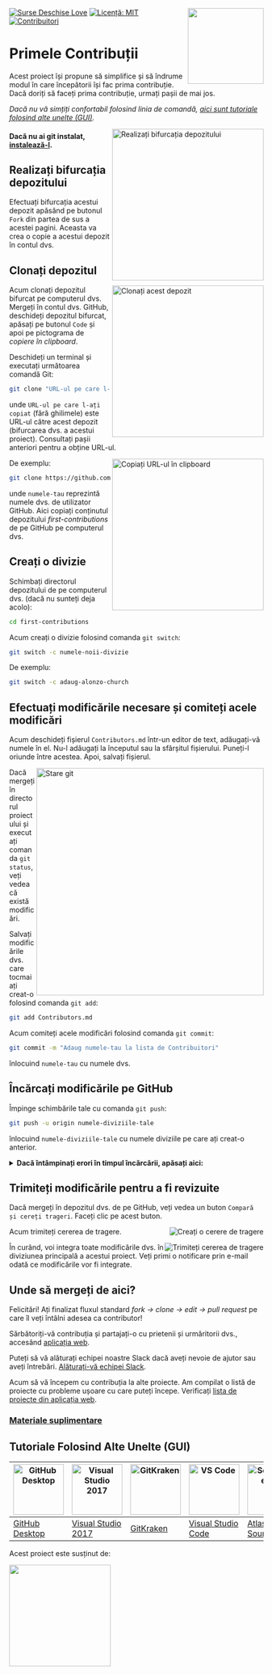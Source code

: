 [![Surse Deschise Love](https://badges.frapsoft.com/os/v1/open-source.svg?v=103)](https://github.com/ellerbrock/open-source-badges/)
[<img align="right" width="150" src="https://firstcontributions.github.io/assets/Readme/join-slack-team.png">](https://join.slack.com/t/firstcontributors/shared_invite/zt-1hg51qkgm-Xc7HxhsiPYNN3ofX2_I8FA)
[![Licență: MIT](https://img.shields.io/badge/Licență-MIT-green)](https://opensource.org/licenses/MIT)
[![Contribuitori](https://www.codetriage.com/roshanjossey/first-contributions/badges/users.svg)](https://www.codetriage.com/roshanjossey/first-contributions)


# Primele Contribuții

Acest proiect își propune să simplifice și să îndrume modul în care începătorii își fac prima contribuție. Dacă doriți să faceți prima contribuție, urmați pașii de mai jos.

_Dacă nu vă simțiți confortabil folosind linia de comandă, [aici sunt tutoriale folosind alte unelte (GUI)](#tutoriale-folosind-alte-unelte)._

<img align="right" width="300" src="https://firstcontributions.github.io/assets/Readme/fork.png" alt="Realizați bifurcația depozitului" />

#### Dacă nu ai git instalat, [instalează-l](https://help.github.com/articles/set-up-git/).

## Realizați bifurcația depozitului

Efectuați bifurcația acestui depozit apăsând pe butonul `Fork` din partea de sus a acestei pagini.
Aceasta va crea o copie a acestui depozit în contul dvs.

## Clonați depozitul

<img align="right" width="300" src="https://firstcontributions.github.io/assets/Readme/clone.png" alt="Clonați acest depozit" />

Acum clonați depozitul bifurcat pe computerul dvs. Mergeți în contul dvs. GitHub, deschideți depozitul bifurcat, apăsați pe butonul `Code` și apoi pe pictograma de _copiere în clipboard_.

Deschideți un terminal și executați următoarea comandă Git:

```bash
git clone "URL-ul pe care l-ați copiat"
```
unde `URL-ul pe care l-ați copiat` (fără ghilimele) este URL-ul către acest depozit (bifurcarea dvs. a acestui proiect). Consultați pașii anteriori pentru a obține URL-ul.

<img align="right" width="300" src="https://firstcontributions.github.io/assets/Readme/copy-to-clipboard.png" alt="Copiați URL-ul în clipboard" />

De exemplu:

```bash
git clone https://github.com/numele-tau/first-contributions.git
```
unde `numele-tau` reprezintă numele dvs. de utilizator GitHub. Aici copiați conținutul depozitului _first-contributions_ de pe GitHub pe computerul dvs.

## Creați o divizie

Schimbați directorul depozitului de pe computerul dvs. (dacă nu sunteți deja acolo):

```bash
cd first-contributions
```

Acum creați o divizie folosind comanda `git switch`:

```bash
git switch -c numele-noii-divizie
```

De exemplu:

```bash
git switch -c adaug-alonzo-church
```

## Efectuați modificările necesare și comiteți acele modificări

Acum deschideți fișierul `Contributors.md` într-un editor de text, adăugați-vă numele în el. Nu-l adăugați la începutul sau la sfârșitul fișierului. Puneți-l oriunde între acestea. Apoi, salvați fișierul.

<img align="right" width="450" src="https://firstcontributions.github.io/assets/Readme/git-status.png" alt="Stare git" />

Dacă mergeți în directorul proiectului și executați comanda `git status`, veți vedea că există modificări.

Salvați modificările dvs. care tocmai ați creat-o folosind comanda `git add`:

```bash
git add Contributors.md
```

Acum comiteți acele modificări folosind comanda `git commit`:

```bash
git commit -m "Adaug numele-tau la lista de Contribuitori"
```
înlocuind `numele-tau` cu numele dvs.

## Încărcați modificările pe GitHub

Împinge schimbările tale cu comanda `git push`:

```bash
git push -u origin numele-diviziile-tale
```
înlocuind `numele-diviziile-tale` cu numele diviziile pe care ați creat-o anterior.

<details>
<summary> <strong>Dacă întâmpinați erori în timpul încărcării, apăsați aici:</strong> </summary>

  - ### Eroare de autentificare
   <pre>remote: Suportul pentru autentificarea prin parolă a fost eliminat la 13 august 2021. Vă rugăm să utilizați un token de acces personal în schimb.
remote: Vă rugăm să consultați https://github.blog/2020-12-15-token-authentication-requirements-for-git-operations/ pentru mai multe informații.
fatal: Autentificare eșuată pentru 'https://github.com/<numele-tau>/first-contributions.git/'</pre>
înlocuind `numele-tau` cu numele dvs. de utilizator GitHub.

Mergeți la [tutorialul GitHub](https://docs.github.com/en/authentication/connecting-to-github-with-ssh/adding-a-new-ssh-key-to-your-github-account) pentru a genera și configura o cheie SSH pentru contul dvs.

</details>

## Trimiteți modificările pentru a fi revizuite

Dacă mergeți în depozitul dvs. de pe GitHub, veți vedea un buton `Compară și cereți trageri`. Faceți clic pe acest buton.

<img style="float: right;" src="https://firstcontributions.github.io/assets/Readme/compare-and-pull.png" alt="Creați o cerere de tragere" />

Acum trimiteți cererea de tragere.

<img style="float: right;" src="https://firstcontributions.github.io/assets/Readme/submit-pull-request.png" alt="Trimiteți cererea de tragere" />

În curând, voi integra toate modificările dvs. în diviziunea principală a acestui proiect. Veți primi o notificare prin e-mail odată ce modificările vor fi integrate.

## Unde să mergeți de aici?

Felicitări! Ați finalizat fluxul standard _fork -> clone -> edit -> pull request_ pe care îl veți întâlni adesea ca contributor!

Sărbătoriți-vă contribuția și partajați-o cu prietenii și urmăritorii dvs., accesând [aplicația web](https://firstcontributions.github.io/#social-share).

Puteți să vă alăturați echipei noastre Slack dacă aveți nevoie de ajutor sau aveți întrebări. [Alăturați-vă echipei Slack](https://join.slack.com/t/firstcontributors/shared_invite/zt-1n4y7xnk0-DnLVTaN6U9xLU79H5Hi62w).

Acum să vă începem cu contribuția la alte proiecte. Am compilat o listă de proiecte cu probleme ușoare cu care puteți începe. Verificați [lista de proiecte din aplicația web](https://firstcontributions.github.io/#project-list).

### [Materiale suplimentare](additional-material/git_workflow_scenarios/additional-material.md)


## Tutoriale Folosind Alte Unelte (GUI)

| <a href="gui-tool-tutorials/github-desktop-tutorial.md"><img alt="GitHub Desktop" src="https://desktop.github.com/images/desktop-icon.svg" width="100"></a> | <a href="gui-tool-tutorials/github-windows-vs2017-tutorial.md"><img alt="Visual Studio 2017" src="https://upload.wikimedia.org/wikipedia/commons/c/cd/Visual_Studio_2017_Logo.svg" width="100"></a> | <a href="gui-tool-tutorials/gitkraken-tutorial.md"><img alt="GitKraken" src="https://firstcontributions.github.io/assets/gui-tool-tutorials/gitkraken-tutorial/gk-icon.png" width="100"></a> | <a href="gui-tool-tutorials/github-windows-vs-code-tutorial.md"><img alt="VS Code" src="https://upload.wikimedia.org/wikipedia/commons/2/2d/Visual_Studio_Code_1.18_icon.svg" width=100></a> | <a href="gui-tool-tutorials/sourcetree-macos-tutorial.md"><img alt="Sourcetree App" src="https://wac-cdn.atlassian.com/dam/jcr:81b15cde-be2e-4f4a-8af7-9436f4a1b431/Sourcetree-icon-blue.svg" width=100></a> | <a href="gui-tool-tutorials/github-windows-intellij-tutorial.md"><img alt="IntelliJ IDEA" src="https://upload.wikimedia.org/wikipedia/commons/thumb/9/9c/IntelliJ_IDEA_Icon.svg/512px-IntelliJ_IDEA_Icon.svg.png" width=100></a> |
| ----------------------------------------------------------------------------------------------------------------------------------------------------------- | --------------------------------------------------------------------------------------------------------------------------------------------------------------------------------------------------- | -------------------------------------------------------------------------------------------------------------------------------------------------------------------------------------------- | -------------------------------------------------------------------------------------------------------------------------------------------------------------------------------------------- | ------------------------------------------------------------------------------------------------------------------------------------------------------------------------------------------------------------ | -------------------------------------------------------------------------------------------------------------------------------------------------------------------------------------------------------------------------------- |
| [GitHub Desktop](gui-tool-tutorials/github-desktop-tutorial.md)                                                                                             | [Visual Studio 2017](gui-tool-tutorials/github-windows-vs2017-tutorial.md)                                                                                                                          | [GitKraken](gui-tool-tutorials/gitkraken-tutorial.md)                                                                                                                                        | [Visual Studio Code](gui-tool-tutorials/github-windows-vs-code-tutorial.md)                                                                                                                  | [Atlassian Sourcetree](gui-tool-tutorials/sourcetree-macos-tutorial.md)                                                                                                                                      | [IntelliJ IDEA](gui-tool-tutorials/github-windows-intellij-tutorial.md)                                                                                                                                                          |

<p>Acest proiect este susținut de:</p>
<p>
  <a href="https://www.digitalocean.com/">
    <img src="https://opensource.nyc3.cdn.digitaloceanspaces.com/attribution/assets/SVG/DO_Logo_horizontal_blue.svg" width="201px">
  </a>
</p>
